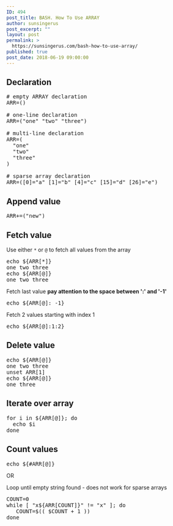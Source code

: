 ```yaml
---
ID: 494
post_title: BASH. How To Use ARRAY
author: sunsingerus
post_excerpt: ""
layout: post
permalink: >
  https://sunsingerus.com/bash-how-to-use-array/
published: true
post_date: 2018-06-19 09:00:00
---
```

<h2>Declaration</h2>

<pre>
# empty ARRAY declaration
ARR=()

# one-line declaration
ARR=("one" "two" "three")

# multi-line declaration
ARR=(
  "one"
  "two"
  "three"
)

# sparse array declaration
ARR=([0]="a" [1]="b" [4]="c" [15]="d" [26]="e")
</pre>

<h2>Append value</h2>
<pre>
ARR+=("new")
</pre>

<h2>Fetch value</h2>
Use either <code>*</code> or <code>@</code> to fetch all values from the array
<pre>
echo ${ARR[*]}
one two three
echo ${ARR[@]}
one two three
</pre>

Fetch last value <strong>pay attention to the space between ':' and '-1'</strong>
<pre>
echo ${ARR[@]: -1}
</pre>

Fetch 2 values starting with index 1
<pre>
echo ${ARR[@]:1:2}
</pre>

<h2>Delete value</h2>
<pre>
echo ${ARR[@]}
one two three
unset ARR[1]
echo ${ARR[@]}
one three
</pre>

<h2>Iterate over array</h2>
<pre>
for i in ${ARR[@]}; do
  echo $i
done
</pre>

<h2>Count values</h2>
<pre>
echo ${#ARR[@]}
</pre>

OR

Loop until empty string found - does not work for sparse arrays
<pre>
COUNT=0
while [ "x${ARR[COUNT]}" != "x" ]; do
   COUNT=$(( $COUNT + 1 ))
done
</pre>